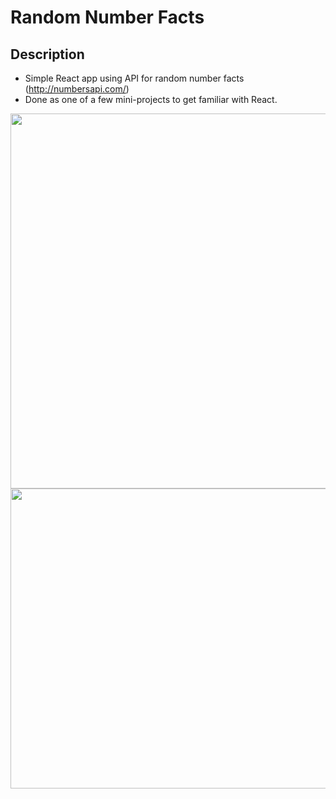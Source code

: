 # Random Number Facts

## Description
- Simple React app using API for random number facts (http://numbersapi.com/)
- Done as one of a few mini-projects to get familiar with React. 

<img src="https://drive.google.com/uc?export=view&id=1nM7YF1Y-eY5e6lBag5MO2f22y0oKAmpN" align="left" width="600px">

<a data-flickr-embed="true" href="https://www.flickr.com/photos/192110190@N06" title=""><img src="https://live.staticflickr.com/65535/50971734618_dcc8978f8a_z.jpg" width="640" height="480" alt=""></a><script async src="//embedr.flickr.com/assets/client-code.js" charset="utf-8"></script>

